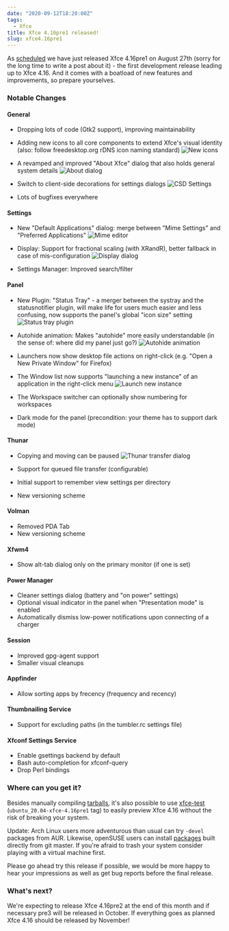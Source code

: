```yaml
---
date: "2020-09-12T18:20:00Z"
tags:
  - Xfce
title: Xfce 4.16pre1 released!
slug: xfce4.16pre1
---
```


As [scheduled](https://wiki.xfce.org/releng/4.16/roadmap) we have just released Xfce 4.16pre1 on August 27th (sorry for the long time to write a post about it) - the first development release leading up to Xfce 4.16. And it comes with a boatload of new features and improvements, so prepare yourselves.

### Notable Changes

#### General

- Dropping lots of code (Gtk2 support), improving maintainability
- Adding new icons to all core components to extend Xfce's visual identity (also: follow freedesktop.org rDNS icon naming standard)
![New icons](/assets/img/xfce-4.16pre1/icons.png)

- A revamped and improved "About Xfce" dialog that also holds general system details
![About dialog](/assets/img/xfce-4.16pre1/about.png)

- Switch to client-side decorations for settings dialogs
![CSD Settings](/assets/img/xfce-4.16pre1/csd.png)

- Lots of bugfixes everywhere

#### Settings

- New "Default Applications" dialog: merge between "Mime Settings" and "Preferred Applications"
![Mime editor](/assets/img/xfce-4.16pre1/mime-editor.png)

- Display: Support for fractional scaling (with XRandR), better fallback in case of mis-configuration
![Display dialog](/assets/img/xfce-4.16pre1/scale.png)

- Settings Manager: Improved search/filter

#### Panel

- New Plugin: "Status Tray" - a merger between the systray and the statusnotifier plugin, will make life for users much easier and less confusing, now supports the panel's global "icon size" setting
![Status tray plugin](/assets/img/xfce-4.16pre1/status-tray.png)

- Autohide animation: Makes "autohide" more easily understandable (in the sense of: where did my panel just go?)
![Autohide animation](/assets/img/xfce-4.16pre1/autohide.gif)

- Launchers now show desktop file actions on right-click (e.g. "Open a New Private Window" for Firefox)
- The Window list now supports "launching a new instance" of an application in the right-click menu
![Launch new instance](/assets/img/xfce-4.16pre1/launch-new-instance.png)

- The Workspace switcher can optionally show numbering for workspaces
- Dark mode for the panel (precondition: your theme has to support dark mode)

#### Thunar

- Copying and moving can be paused
![Thunar transfer dialog](/assets/img/xfce-4.16pre1/thunar-pause.png)

- Support for queued file transfer (configurable)
- Initial support to remember view settings per directory
- New versioning scheme

#### Volman
- Removed PDA Tab
- New versioning scheme

#### Xfwm4
- Show alt-tab dialog only on the primary monitor (if one is set)

#### Power Manager
- Cleaner settings dialog (battery and "on power" settings)
- Optional visual indicator in the panel when "Presentation mode" is enabled
- Automatically dismiss low-power notifications upon connecting of a charger

#### Session
- Improved gpg-agent support
- Smaller visual cleanups

#### Appfinder
- Allow sorting apps by frecency (frequency and recency)

#### Thumbnailing Service
- Support for excluding paths (in the tumbler.rc settings file)

#### Xfconf Settings Service
- Enable gsettings backend by default
- Bash auto-completion for xfconf-query
- Drop Perl bindings

### Where can you get it?

Besides manually compiling [tarballs](https://archive.xfce.org/xfce/4.16pre1/src/), it's also possible to use [xfce-test](https://github.com/schuellerf/xfce-test) (`ubuntu_20.04-xfce-4.16pre1` tag) to easily preview Xfce 4.16 without the risk of breaking your system.

Update: Arch Linux users more adventurous than usual can try `-devel` packages from AUR. Likewise, openSUSE users can install [packages](https://en.opensuse.org/Xfce_repositories) built directly from git master. If you're afraid to trash your system consider playing with a virtual machine first.

Please go ahead try this release if possible, we would be more happy to hear your impressions as well as get bug reports before the final release.

### What's next?

We're expecting to release Xfce 4.16pre2 at the end of this month and if necessary pre3 will be released in October. If everything goes as planned Xfce 4.16 should be released by November!
